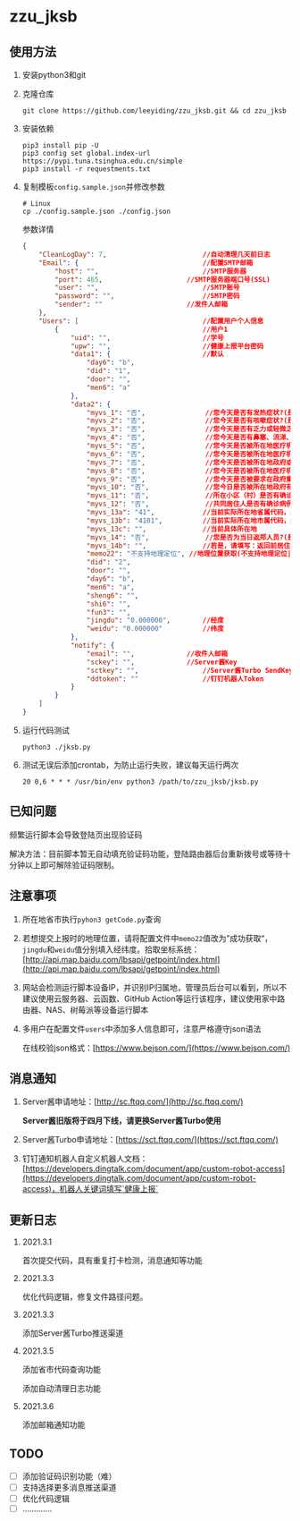 # zzu_jksb
## 使用方法

1. 安装python3和git

2. 克隆仓库

   ```
   git clone https://github.com/leeyiding/zzu_jksb.git && cd zzu_jksb
   ```

3. 安装依赖

   ```
   pip3 install pip -U
   pip3 config set global.index-url https://pypi.tuna.tsinghua.edu.cn/simple
   pip3 install -r requestments.txt
   ```

4. 复制模板`config.sample.json`并修改参数

   ```
   # Linux
   cp ./config.sample.json ./config.json
   ```
   
   参数详情

   ```json
   {
       "CleanLogDay": 7,						//自动清理几天前日志
       "Email": {								//配置SMTP邮箱
           "host": "",							//SMTP服务器
           "port": 465,						//SMTP服务器端口号(SSL)
           "user": "",							//SMTP账号
           "password": "",						//SMTP密码
           "sender": ""						//发件人邮箱 
       },
       "Users": [								//配置用户个人信息
           {									//用户1
               "uid": "",						//学号
               "upw": "",						//健康上报平台密码
               "data1": {						//默认
                   "day6": "b",
                   "did": "1",
                   "door": "",
                   "men6": "a"
               },
               "data2": {				
                   "myvs_1": "否",				//您今天是否有发热症状?(是|否)
                   "myvs_2": "否",				//您今天是否有咳嗽症状?(是|否)
                   "myvs_3": "否",				//您今天是否有乏力或轻微乏力症状?(是|否)
                   "myvs_4": "否",				//您今天是否有鼻塞、流涕、咽痛或腹泻等症状?(是|否)
                   "myvs_5": "否",				//您今天是否被所在地医疗机构确定为确诊病例?(是|否)
                   "myvs_6": "否",				//您今天是否被所在地医疗机构确定为疑似病例?(是|否)
                   "myvs_7": "否",				//您今天是否被所在地政府或医疗卫生部门确定为密切接触者?(是|否)
                   "myvs_8": "否",				//您今天是否被所在地医疗机构进行院内隔离观察治疗?(是|否)
                   "myvs_9": "否",				//您今天是否被要求在政府集中隔离点进行隔离观察?(是|否)
                   "myvs_10": "否",				//您今日是否被所在地政府有关部门或医院要求居家隔离观察?(是|否)
                   "myvs_11": "否",				//所在小区（村）是否有确诊病例?(以当地政府公开信息为准)(是|否)
                   "myvs_12": "否",				//共同居住人是否有确诊病例?(是|否)
                   "myvs_13a": "41",			//当前实际所在地省属代码，运行getCode.py查询
                   "myvs_13b": "4101",			//当前实际所在地市属代码，运行getCode.py查询
                   "myvs_13c": "",				//当前具体所在地
                   "myvs_14": "否",				//您是否为当日返郑人员?(是|否)
                   "myvs_14b": "",				//若是，请填写：返回前居住地和抵郑时间
                   "memo22": "不支持地理定位",	//地理位置获取(不支持地理定位|成功获取|用户拒绝|无法获取|请求超时|未知错误)
                   "did": "2",
                   "door": "",
                   "day6": "b",
                   "men6": "a",
                   "sheng6": "",
                   "shi6": "",
                   "fun3": "",
                   "jingdu": "0.000000",		//经度
                   "weidu": "0.000000"			//纬度
               },
               "notify": {
                   "email": "",				//收件人邮箱
                   "sckey": "",				//Server酱Key
                   "sctkey": "",				//Server酱Turbo SendKey
                   "ddtoken": ""				//钉钉机器人Token
               }
           }
       ]
   }
   ```
   
5. 运行代码测试

   ```
   python3 ./jksb.py
   ```

6. 测试无误后添加crontab，为防止运行失败，建议每天运行两次

   ```
   20 0,6 * * * /usr/bin/env python3 /path/to/zzu_jksb/jksb.py
   ```

## 已知问题

频繁运行脚本会导致登陆页出现验证码

解决方法：目前脚本暂无自动填充验证码功能，登陆路由器后台重新拨号或等待十分钟以上即可解除验证码限制。

## 注意事项

1. 所在地省市执行`pyhon3 getCode.py`查询

2. 若想提交上报时的地理位置，请将配置文件中`memo22`值改为”成功获取“，`jingdu`和`weidu`值分别填入经纬度。拾取坐标系统：[http://api.map.baidu.com/lbsapi/getpoint/index.html](http://api.map.baidu.com/lbsapi/getpoint/index.html)

3. 网站会检测运行脚本设备IP，并识别IP归属地，管理员后台可以看到，所以不建议使用云服务器、云函数、GitHub Action等运行该程序，建议使用家中路由器、NAS、树莓派等设备运行脚本

4. 多用户在配置文件`users`中添加多人信息即可，注意严格遵守json语法

   在线校验json格式：[https://www.bejson.com/](https://www.bejson.com/)

## 消息通知

1. Server酱申请地址：[http://sc.ftqq.com/](http://sc.ftqq.com/)

   **Server酱旧版将于四月下线，请更换Server酱Turbo使用**

2. Server酱Turbo申请地址：[https://sct.ftqq.com/](https://sct.ftqq.com/)

3. 钉钉通知机器人自定义机器人文档：[https://developers.dingtalk.com/document/app/custom-robot-access](https://developers.dingtalk.com/document/app/custom-robot-access)，机器人关键词填写`健康上报`

## 更新日志

1. 2021.3.1

   首次提交代码，具有重复打卡检测，消息通知等功能
   
2. 2021.3.3

   优化代码逻辑，修复文件路径问题。
   
3. 2021.3.3

   添加Server酱Turbo推送渠道
   
4. 2021.3.5

   添加省市代码查询功能
   
   添加自动清理日志功能
   
5. 2021.3.6

   添加邮箱通知功能

## TODO

- [ ] 添加验证码识别功能（难）
- [ ] 支持选择更多消息推送渠道
- [ ] 优化代码逻辑
- [ ] .............
